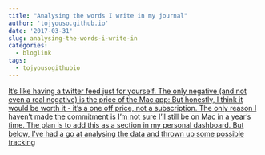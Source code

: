 ```yaml
---
title: "Analysing the words I write in my journal"
author: 'tojyouso.github.io'
date: '2017-03-31'
slug: analysing-the-words-i-write-in
categories:
  - bloglink
tags:
  - tojyousogithubio
---
```


[It’s like having a twitter feed just for yourself. The only negative (and not even a real negative) is the price of the Mac app: But honestly, I think it would be worth it - it’s a one off price, not a subscription. The only reason I haven’t made the commitment is I’m not sure I’ll still be on Mac in a year’s time. The plan is to add this as a section in my personal dashboard. But below, I’ve had a go at analysing the data and thrown up some possible tracking<i class="fas fa-external-link-alt"></i>](https://tojyouso.github.io/post/analysing-the-words-i-write-in-my-journal/)


